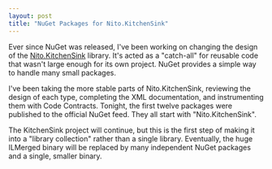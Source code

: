 ```yaml
---
layout: post
title: "NuGet Packages for Nito.KitchenSink"
---
```

Ever since NuGet was released, I've been working on changing the design of the [Nito.KitchenSink](https://github.com/StephenClearyArchive/Nito.KitchenSink) library. It's acted as a "catch-all" for reusable code that wasn't large enough for its own project. NuGet provides a simple way to handle many small packages.

I've been taking the more stable parts of Nito.KitchenSink, reviewing the design of each type, completing the XML documentation, and instrumenting them with Code Contracts. Tonight, the first twelve packages were published to the official NuGet feed. They all start with "Nito.KitchenSink".

The KitchenSink project will continue, but this is the first step of making it into a "library collection" rather than a single library. Eventually, the huge ILMerged binary will be replaced by many independent NuGet packages and a single, smaller binary.

<!--

<p>The Nito.KitchenSink packages published tonight are:</p>
<ul>
<li><b>BinaryData</b> - A <b>BinaryConverter</b> class which is easier to use than <a href="http://msdn.microsoft.com/en-us/library/system.bitconverter.aspx?WT.mc_id=DT-MVP-5000058">BitConverter</a> for packed byte arrays, and extension methods for displaying binary byte arrays as a string.</li>
<li><b>CRC</b> - <b>CRC16</b> and <b>CRC32</b> classes (deriving from <a href="http://msdn.microsoft.com/en-us/library/system.security.cryptography.hashalgorithm.aspx?WT.mc_id=DT-MVP-5000058">HashAlgorithm</a>) which can implement <i>any</i> CRC-16 or CRC-32 algorithm, and definitions for the common implementations.</li>
<li><b>Dynamic</b> - Classes for dynamically accessing static type members, using the approach <a href="http://blog.stephencleary.com/2010/04/dynamically-binding-to-static-class.html">described on this blog last year.</a></li>
<li><b>Exceptions</b> - Extension methods for exceptions: preserving stack traces when re-throwing, dumping to xml, and unwrapping <a href="http://msdn.microsoft.com/en-us/library/system.aggregateexception.aspx?WT.mc_id=DT-MVP-5000058">AggregateExceptions</a>.</li>
<li><b>FileSystemPaths</b> - A specialized string wrapper that provides a more OO/fluent API for <a href="http://msdn.microsoft.com/en-us/library/system.io.path.aspx?WT.mc_id=DT-MVP-5000058">System.IO.Path</a>.</li>
<li></li>
</ul>

-->